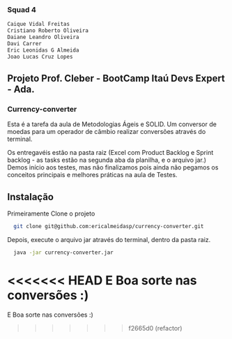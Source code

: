 ### Squad 4

```bash
Caique Vidal Freitas
Cristiano Roberto Oliveira
Daiane Leandro Oliveira
Davi Carrer
Eric Leonidas G Almeida
Joao Lucas Cruz Lopes
```

## Projeto Prof. Cleber - BootCamp Itaú Devs Expert - Ada.
### Currency-converter

Esta é a tarefa da aula de Metodologias Ágeis e SOLID. Um conversor de moedas para um operador de câmbio realizar conversões através do terminal.

Os entregavéis estão na pasta raiz (Excel com Product Backlog e Sprint backlog - as tasks estão na segunda aba da planilha, e o arquivo jar.)
Demos início aos testes, mas não finalizamos pois ainda não pegamos os conceitos principais e melhores práticas na aula de Testes.

## Instalação

Primeiramente Clone o projeto

```bash
  git clone git@github.com:ericalmeidasp/currency-converter.git
```
Depois, execute o arquivo jar através do terminal, dentro da pasta raiz.
```bash
  java -jar currency-converter.jar
```
<<<<<<< HEAD
E Boa sorte nas conversões :)
=======
E Boa sorte nas conversões :)
>>>>>>> f2665d0 (refactor)
